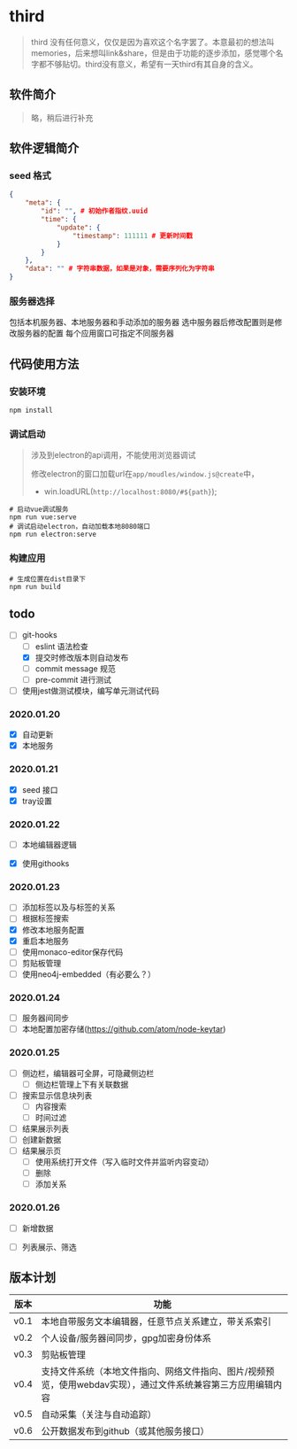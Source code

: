 # third

> third 没有任何意义，仅仅是因为喜欢这个名字罢了。本意最初的想法叫memories，后来想叫link&share，但是由于功能的逐步添加，感觉哪个名字都不够贴切。third没有意义，希望有一天third有其自身的含义。

## 软件简介

> 略，稍后进行补充

## 软件逻辑简介

### seed 格式

``` json
{
    "meta": {
        "id": "", # 初始作者指纹.uuid
        "time": {
            "update": {
                "timestamp": 111111 # 更新时间戳
            }
        }
    },
    "data": "" # 字符串数据，如果是对象，需要序列化为字符串
}
```

### 服务器选择

包括本机服务器、本地服务器和手动添加的服务器
选中服务器后修改配置则是修改服务器的配置
每个应用窗口可指定不同服务器

## 代码使用方法

### 安装环境

``` shell
npm install
```

### 调试启动

> 涉及到electron的api调用，不能使用浏览器调试
>
> 修改electron的窗口加载url在`app/moudles/window.js@create`中，
>
> - win.loadURL(`http://localhost:8080/#${path}`);

``` shell
# 启动vue调试服务
npm run vue:serve
# 调试启动electron，自动加载本地8080端口
npm run electron:serve
```

### 构建应用


``` shell
# 生成位置在dist目录下
npm run build
```


## todo

- [ ] git-hooks
  - [ ] eslint 语法检查
  - [x] 提交时修改版本则自动发布
  - [ ] commit message 规范
  - [ ] pre-commit 进行测试
- [ ] 使用jest做测试模块，编写单元测试代码

### 2020.01.20

- [x] 自动更新
- [x] 本地服务

### 2020.01.21

- [x] seed 接口
- [x] tray设置

### 2020.01.22

- [ ] 本地编辑器逻辑
- [x] 使用githooks


### 2020.01.23

- [ ] 添加标签以及与标签的关系
- [ ] 根据标签搜索
- [x] 修改本地服务配置
- [x] 重启本地服务
- [ ] 使用monaco-editor保存代码
- [ ] 剪贴板管理
- [ ] 使用neo4j-embedded（有必要么？）

### 2020.01.24

- [ ] 服务器间同步
- [ ] 本地配置加密存储(https://github.com/atom/node-keytar)

### 2020.01.25

- [ ] 侧边栏，编辑器可全屏，可隐藏侧边栏
  - [ ] 侧边栏管理上下有关联数据
- [ ] 搜索显示信息块列表
  - [ ] 内容搜索
  - [ ] 时间过滤
- [ ] 结果展示列表
- [ ] 创建新数据
- [ ] 结果展示页
  - [ ] 使用系统打开文件（写入临时文件并监听内容变动）
  - [ ] 删除
  - [ ] 添加关系

### 2020.01.26

- [ ] 新增数据
- [ ] 列表展示、筛选



## 版本计划

| 版本 | 功能                                                         |
| ---- | ------------------------------------------------------------ |
| v0.1 | 本地自带服务文本编辑器，任意节点关系建立，带关系索引         |
| v0.2 | 个人设备/服务器间同步，gpg加密身份体系                       |
| v0.3 | 剪贴板管理                                                   |
| v0.4 | 支持文件系统（本地文件指向、网络文件指向、图片/视频预览，使用webdav实现），通过文件系统兼容第三方应用编辑内容 |
| v0.5 | 自动采集（关注与自动追踪）                                   |
| v0.6 | 公开数据发布到github（或其他服务接口）                       |